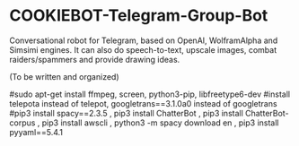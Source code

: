 # COOKIEBOT-Telegram-Group-Bot
Conversational robot for Telegram, based on OpenAI, WolframAlpha and Simsimi engines. It can also do speech-to-text, upscale images, combat raiders/spammers and provide drawing ideas.

(To be written and organized)

#sudo apt-get install ffmpeg, screen, python3-pip, libfreetype6-dev
#install telepota instead of telepot, googletrans==3.1.0a0 instead of googletrans
#pip3 install spacy==2.3.5 , pip3 install ChatterBot , pip3 install ChatterBot-corpus , pip3 install awscli , python3 -m spacy download en , pip3 install pyyaml==5.4.1
